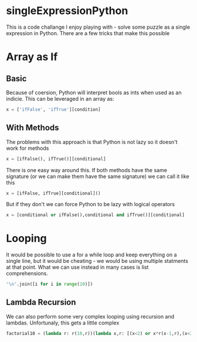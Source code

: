 # singleExpressionPython

This is a code challange I enjoy playing with - solve some puzzle as a single expression in Python. There are a few tricks that make this possible

# Array as If

## Basic
Because of coersion, Python will interpret bools as ints when used as an indicie. This can be leveraged in an array as:
```python
x = ['ifFalse', 'ifTrue'][condition]
```

## With Methods
The problems with this approach is that Python is not lazy so it doesn't work for methods
```python
x = [ifFalse(), ifTrue()][conditional]
```

There is one easy way around this. If both methods have the same signature (or we can make them have the same signature) we can call it like this
```python
x = [ifFalse, ifTrue][conditional]()
```

But if they don't we can force Python to be lazy with logical operators
```python
x = [conditional or ifFalse(),conditional and ifTrue()][conditional]
```

# Looping
It would be possible to use a for a while loop and keep everything on a single line, but it would be cheating - we would be using multiple statments at that point. What we can use instead in many cases is list comprehensions.

```python
"\n".join([i for i in range(10)])
```

## Lambda Recursion
We can also perform some very complex looping using recursion and lambdas. Unfortunaly, this gets a little complex

```python
factorial10 = (lambda r: r(10,r))(lambda x,r: [(x<2) or x*r(x-1,r),(x<2) and 1][x<2])
```
